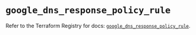 # `google_dns_response_policy_rule`

Refer to the Terraform Registry for docs: [`google_dns_response_policy_rule`](https://registry.terraform.io/providers/hashicorp/google-beta/5.29.0/docs/resources/google_dns_response_policy_rule).
